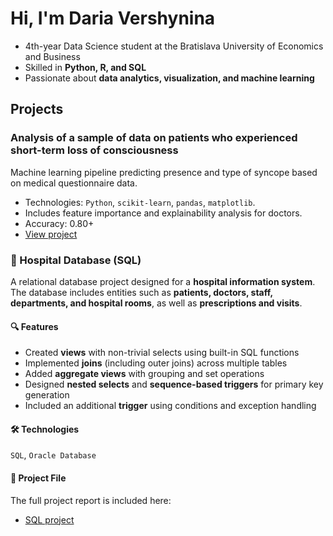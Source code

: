 # Hi, I'm Daria Vershynina

- 4th-year Data Science student at the Bratislava University of Economics and Business
- Skilled in **Python, R, and SQL**  
- Passionate about **data analytics, visualization, and machine learning**
## Projects

### Analysis of a sample of data on patients who experienced short-term loss of consciousness
Machine learning pipeline predicting presence and type of syncope based on medical questionnaire data.
- Technologies: `Python`, `scikit-learn`, `pandas`, `matplotlib`.
- Includes feature importance and explainability analysis for doctors.
- Accuracy: 0.80+
- [View project](https://github.com/kkuichi/dv349qo)
### 🏥 Hospital Database (SQL)

A relational database project designed for a **hospital information system**.  
The database includes entities such as **patients, doctors, staff, departments, and hospital rooms**, as well as **prescriptions and visits**.  

#### 🔍 Features
- Created **views** with non-trivial selects using built-in SQL functions  
- Implemented **joins** (including outer joins) across multiple tables  
- Added **aggregate views** with grouping and set operations  
- Designed **nested selects** and **sequence-based triggers** for primary key generation  
- Included an additional **trigger** using conditions and exception handling  

#### 🛠️ Technologies
`SQL`, `Oracle Database`

#### 📄 Project File
The full project report is included here:  
- [SQL project](ADS_final_pdf.pdf)
